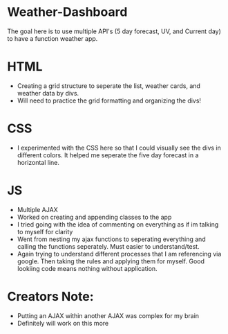 # Weather-Dashboard
The goal here is to use multiple API's (5 day forecast, UV, and Current day) to have a function weather app.

# HTML
* Creating a grid structure to seperate the list, weather cards, and weather data by divs. 
* Will need to practice the grid formatting and organizing the divs!

# CSS
* I experimented with the CSS here so that I could visually see the divs in different colors. It helped me seperate the five day forecast in a horizontal line. 

# JS
* Multiple AJAX
* Worked on creating and appending classes to the app
* I tried going with the idea of commenting on everything as if im talking to myself for clarity
* Went from nesting my ajax functions to seperating everything and calling the functions seperately. Must easier to understand/test.
* Again trying to understand different processes that I am referencing via google. Then taking the rules and applying them for myself. Good lookiing code means nothing without application. 

# Creators Note:
* Putting an AJAX within another AJAX was complex for my brain
* Definitely will work on this more
